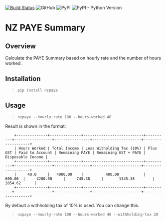 [![Build Status](https://travis-ci.com/locustio/locust.svg?branch=master)](https://travis-ci.com/anuj-ssharma/PayeSummary)
![GitHub](https://img.shields.io/github/license/anuj-ssharma/payesummary)
![PyPI](https://img.shields.io/pypi/v/nzpaye)
![PyPI - Python Version](https://img.shields.io/pypi/pyversions/nzpaye)

# NZ PAYE Summary

## Overview
Calculate the PAYE Summary based on hourly rate and the number of hours worked.

## Installation
> `pip install nzpaye`

## Usage
> `nzpaye --hourly-rate 100 --hours-worked 40`

Result is shown in the format:

        +--------------+--------------+---------------------------+----------+-----------------+----------------+----------------------+-------------------+
        | Hours Worked | Total Income | Less Witholding Tax (10%) | Plus GST | Paid to Account | Remaining PAYE | Remaining GST + PAYE | Disposable Income |
        +--------------+--------------+---------------------------+----------+-----------------+----------------+----------------------+-------------------+
        |     40.0     |   4000.00    |          400.00           |  600.00  |     4200.00     |     745.38     |       1345.38        |      2854.62      |
        +--------------+--------------+---------------------------+----------+-----------------+----------------+----------------------+-------------------+


By default a withholding tax of 10% is used. You can change this.

> `nzpaye --hourly-rate 100 --hours-worked 40 --withholding-tax 20`
